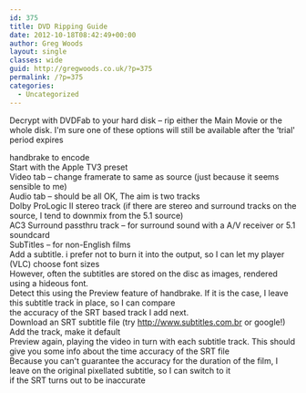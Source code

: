 ```yaml
---
id: 375
title: DVD Ripping Guide
date: 2012-10-18T08:42:49+00:00
author: Greg Woods
layout: single
classes: wide
guid: http://gregwoods.co.uk/?p=375
permalink: /?p=375
categories:
  - Uncategorized
---
```

Decrypt with DVDFab to your hard disk &#8211; rip either the Main Movie or the whole disk. I'm sure one of these options will still be available after the &#8216;trial' period expires

handbrake to encode  
Start with the Apple TV3 preset  
Video tab &#8211; change framerate to same as source (just because it seems sensible to me)  
Audio tab &#8211; should be all OK, The aim is two tracks  
Dolby ProLogic II stereo track (if there are stereo and surround tracks on the source, I tend to downmix from the 5.1 source)  
AC3 Surround passthru track &#8211; for surround sound with a A/V receiver or 5.1 soundcard  
SubTitles &#8211; for non-English films  
Add a subtitle. i prefer not to burn it into the output, so I can let my player (VLC) choose font sizes  
However, often the subtitles are stored on the disc as images, rendered using a hideous font.  
Detect this using the Preview feature of handbrake. If it is the case, I leave this subtitle track in place, so I can compare  
the accuracy of the SRT based track I add next.  
Download an SRT subtitle file (try http://www.subtitles.com.br or google!)  
Add the track, make it default  
Preview again, playing the video in turn with each subtitle track. This should give you some info about the time accuracy of the SRT file  
Because you can't guarantee the accuracy for the duration of the film, I leave on the original pixellated subtitle, so I can switch to it  
if the SRT turns out to be inaccurate